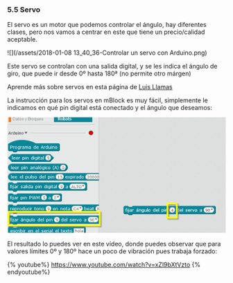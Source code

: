 ### 5.5 Servo

El servo es un motor que podemos controlar el ángulo, hay diferentes clases, pero nos vamos a centrar en este que tiene un precio/calidad aceptable.

![](/assets/2018-01-08 13_40_36-Controlar un servo con Arduino.png)

Este servo se controlan con una salida digital, y se les indica el ángulo de giro, que puede ir desde 0º hasta 180ª (no permite otro márgen)

Aprende más sobre servos en esta página de [Luis Llamas](https://www.luisllamas.es/controlar-un-servo-con-arduino/)

La instrucción para los servos en mBlock es muy fácil, simplemente le indicamos en qué pin digital está conectado y el ángulo que deseamos:

![](/assets/servo2.png)

El resultado lo puedes ver en este vídeo, donde puedes observar que para valores límites 0º y 180º hace un poco de vibración pues trabaja forzado:

{% youtube%} https://www.youtube.com/watch?v=xZl9bXtVzto {% endyoutube%}